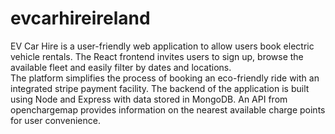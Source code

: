 # evcarhireireland

EV Car Hire is a user-friendly web application to allow users book electric vehicle rentals. The React frontend invites users to sign up, browse the available fleet and easily filter by dates and locations.  
The platform simplifies the process of booking an eco-friendly ride with an integrated stripe payment facility. The backend of the application is built using Node and Express with data stored in MongoDB. An API from openchargemap provides information on the nearest available charge points for user convenience.
